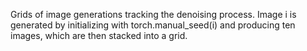 Grids of image generations tracking the denoising process. Image i is generated by initializing with torch.manual_seed(i) and producing ten images, which are then stacked into a grid.
